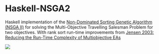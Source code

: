 # Haskell-NSGA2

Haskell implementation of the [Non-Dominated Sorting Genetic Algorithm (NSGA II)](http://repository.ias.ac.in/83498/1/2-a.pdf) for solving the Multi-Objective Travelling Salesman Problem for two objectives. With rank sort run-time improvements from [Jensen 2003: Reducing the Run-Time Complexity of Multiobjective EAs](delta.cs.cinvestav.mx/~ccoello/EMOO/jensen03.pdf.gz)


![](https://image.ibb.co/kSZEov/nsga.png)
